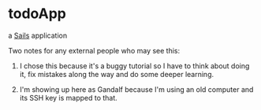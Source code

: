 # todoApp

a [Sails](http://sailsjs.org) application

Two notes for any external people who may see this:

1) I chose this because it's a buggy tutorial so I have to think about doing it, fix mistakes along the way and do some deeper learning.

2) I'm showing up here as Gandalf because I'm using an old computer and its SSH key is mapped to that.
